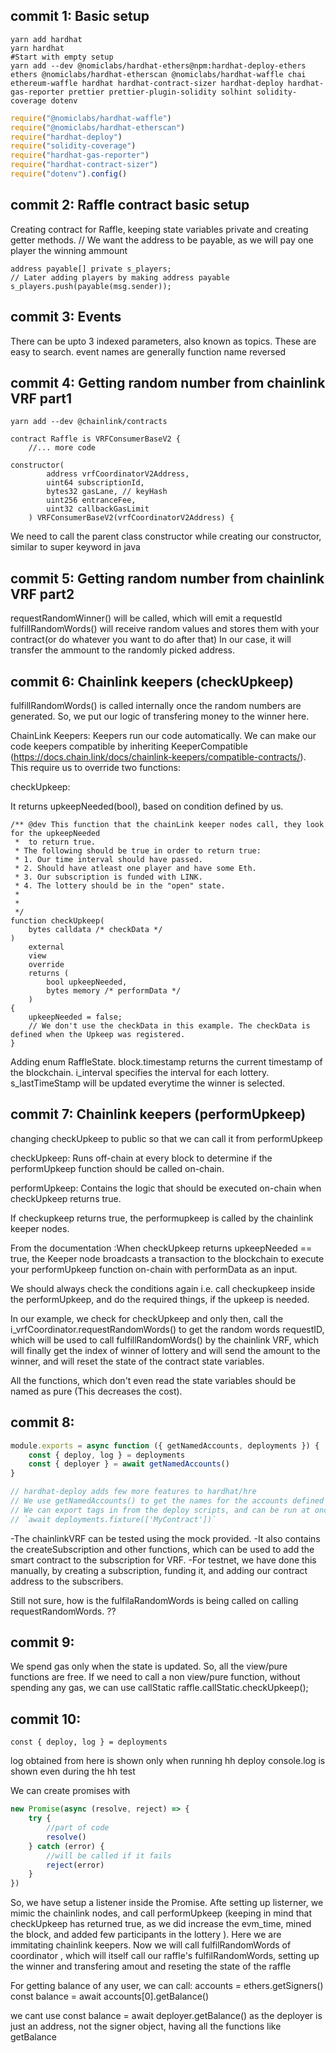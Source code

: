 ## commit 1: Basic setup

```shell
yarn add hardhat
yarn hardhat
#Start with empty setup
yarn add --dev @nomiclabs/hardhat-ethers@npm:hardhat-deploy-ethers ethers @nomiclabs/hardhat-etherscan @nomiclabs/hardhat-waffle chai ethereum-waffle hardhat hardhat-contract-sizer hardhat-deploy hardhat-gas-reporter prettier prettier-plugin-solidity solhint solidity-coverage dotenv
```

```javascript
require("@nomiclabs/hardhat-waffle")
require("@nomiclabs/hardhat-etherscan")
require("hardhat-deploy")
require("solidity-coverage")
require("hardhat-gas-reporter")
require("hardhat-contract-sizer")
require("dotenv").config()
```

## commit 2: Raffle contract basic setup

Creating contract for Raffle, keeping state variables private and creating getter methods.
// We want the address to be payable, as we will pay one player the winning ammount

```solidity
address payable[] private s_players;
// Later adding players by making address payable
s_players.push(payable(msg.sender));
```

## commit 3: Events

There can be upto 3 indexed parameters, also known as topics. These are easy to search.
event names are generally function name reversed

## commit 4: Getting random number from chainlink VRF part1

```shell
yarn add --dev @chainlink/contracts
```

```solidity
contract Raffle is VRFConsumerBaseV2 {
    //... more code

constructor(
        address vrfCoordinatorV2Address,
        uint64 subscriptionId,
        bytes32 gasLane, // keyHash
        uint256 entranceFee,
        uint32 callbackGasLimit
    ) VRFConsumerBaseV2(vrfCoordinatorV2Address) {
```

We need to call the parent class constructor while creating our constructor, similar to super keyword in java

## commit 5: Getting random number from chainlink VRF part2

requestRandomWinner() will be called, which will emit a requestId
fulfillRandomWords() will receive random values and stores them with your contract(or do whatever you want to do after that)
In our case, it will transfer the ammount to the randomly picked address.

## commit 6: Chainlink keepers (checkUpkeep)

fulfillRandomWords() is called internally once the random numbers are generated.
So, we put our logic of transfering money to the winner here.

ChainLink Keepers: Keepers run our code automatically.
We can make our code keepers compatible by inheriting KeeperCompatible
(https://docs.chain.link/docs/chainlink-keepers/compatible-contracts/).
This require us to override two functions:

checkUpkeep:

It returns upkeepNeeded(bool), based on condition defined by us.

```solidity
/** @dev This function that the chainLink keeper nodes call, they look for the upkeepNeeded
 *  to return true.
 * The following should be true in order to return true:
 * 1. Our time interval should have passed.
 * 2. Should have atleast one player and have some Eth.
 * 3. Our subscription is funded with LINK.
 * 4. The lottery should be in the "open" state.
 *
 *
 */
function checkUpkeep(
    bytes calldata /* checkData */
)
    external
    view
    override
    returns (
        bool upkeepNeeded,
        bytes memory /* performData */
    )
{
    upkeepNeeded = false;
    // We don't use the checkData in this example. The checkData is defined when the Upkeep was registered.
}

```

Adding enum RaffleState.
block.timestamp returns the current timestamp of the blockchain.
i_interval specifies the interval for each lottery.
s_lastTimeStamp will be updated everytime the winner is selected.

## commit 7: Chainlink keepers (performUpkeep)

changing checkUpkeep to public so that we can call it from performUpkeep

checkUpkeep: Runs off-chain at every block to determine if the performUpkeep function should be called on-chain.

performUpkeep: Contains the logic that should be executed on-chain when checkUpkeep returns true.

If checkupkeep returns true, the performupkeep is called by the chainlink keeper nodes.

From the documentation :When checkUpkeep returns upkeepNeeded == true, the Keeper node broadcasts a transaction to the blockchain to execute your performUpkeep function on-chain with performData as an input.

We should always check the conditions again i.e. call checkupkeep inside the performUpkeep, and do the required things, if the upkeep is needed.

In our example, we check for checkUpkeep and only then, call the i_vrfCoordinator.requestRandomWords() to get the random words requestID, which will be used to call fulfillRandomWords() by the chainlink VRF, which will finally get the index of winner of lottery and will send the amount to the winner, and will reset the state of the contract state variables.

All the functions, which don't even read the state variables should be named as pure (This decreases the cost).

## commit 8:

```javascript
module.exports = async function ({ getNamedAccounts, deployments }) {
    const { deploy, log } = deployments
    const { deployer } = await getNamedAccounts()
}

// hardhat-deploy adds few more features to hardhat/hre
// We use getNamedAccounts() to get the names for the accounts defined in hardhat-config.js
// We can export tags in from the deploy scripts, and can be run at once using
// `await deployments.fixture(['MyContract'])`
```

-The chainlinkVRF can be tested using the mock provided.
-It also contains the createSubscription and other functions, which can be used to add the smart contract to the subscription for VRF.
-For testnet, we have done this manually, by creating a subscription, funding it, and adding our contract address to the subscribers.

Still not sure, how is the fulfilaRandomWords is being called on calling requestRandomWords. ??

## commit 9:

We spend gas only when the state is updated.
So, all the view/pure functions are free.
If we need to call a non view/pure function, without spending any gas, we can use callStatic
raffle.callStatic.checkUpkeep();

## commit 10:

```solidity
const { deploy, log } = deployments
```

log obtained from here is shown only when running hh deploy
console.log is shown even during the hh test

We can create promises with

```javascript
new Promise(async (resolve, reject) => {
    try {
        //part of code
        resolve()
    } catch (error) {
        //will be called if it fails
        reject(error)
    }
})
```

So, we have setup a listener inside the Promise.
Afte setting up listerner, we mimic the chainlink nodes, and call performUpkeep (keeping in mind that checkUpkeep has returned true, as we did increase the evm_time, mined the block, and added few participants in the lottery ). Here we are immitating chainlink keepers.
Now we will call fulfilRandomWords of coordinator , which will itself call our raffle's fulfilRandomWords, setting up the winner and transfering amout and reseting the state of the raffle

For getting balance of any user, we can call:
accounts = ethers.getSigners()
const balance = await accounts[0].getBalance()

we cant use
const balance = await deployer.getBalance()
as the deployer is just an address, not the signer object, having all the functions like getBalance
